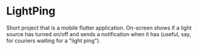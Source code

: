# LightPing
Short project that is a mobile flutter application. On-screen shows if a light source has turned on/off and sends a notification when it has (useful, say, for couriers waiting for a "light ping").
